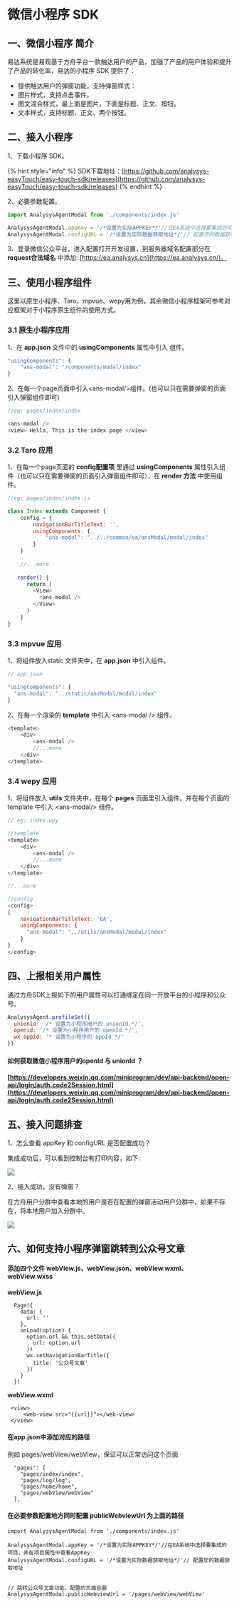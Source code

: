 # 微信小程序 SDK

## 一、微信小程序  简介

易达系统是易观基于方舟平台一款触达用户的产品，加强了产品的用户体验和提升了产品的转化率，易达的小程序  SDK 提供了：

* 提供触达用户的弹窗功能，支持弹窗样式：
* 图片样式，支持点击事件。
* 图文混合样式，最上面是图片，下面是标题、正文、按钮。
* 文本样式，支持标题、正文、两个按钮。

## 二、接入小程序 

1、下载小程序 SDK。

{% hint style="info" %}
SDK下载地址：[https://github.com/analysys-easyTouch/easy-touch-sdk/releases](https://github.com/analysys-easyTouch/easy-touch-sdk/releases)
{% endhint %}

2、必要参数配置。

```javascript
import AnalysysAgentModal from './components/index.js'

AnalysysAgentModal.appKey = '/*设置为实际APPKEY*/'//在EA系统中选择要集成的项目，并在项目属性中查看AppKey
AnalysysAgentModal.configURL = '/*设置为实际数据获取地址*/'// 配置您的数据获取地址
```

3、登录微信公众平台，进入配置打开开发设置，到服务器域名配置部分在 **request合法域名** 中添加:  [https://ea.analysys.cn](https://ea.analysys.cn/)。

## 三、使用小程序组件

这里以原生小程序、Taro、mpvue、wepy用为例，其余微信小程序框架可参考对应框架对于小程序原生组件的使用方式。

### 3.1 原生小程序应用

1、在 **app.json** 文件中的 **usingComponents** 属性中引入 组件。

```javascript
"usingComponents": {
    "ans-modal": "/components/modal/index"
}
```

2、在每一个page页面中引入&lt;ans-modal/&gt;组件。\(也可以只在需要弹窗的页面引入弹窗组件即可\)

```javascript
//eg: pages/index/index

<ans-modal />
<view> Hello, This is the index page </view>
```

### 3.2 Taro 应用

1、在每一个page页面的 **config配置项** 里通过 **usingComponents** 属性引入组件（也可以只在需要弹窗的页面引入弹窗组件即可），在 **render 方法** 中使用组件。

```javascript
//eg: pages/index/index.js

class Index extends Component {
    config = {
        navigationBarTitleText: '',
        usingComponents: {
            "ans-modal": "../../common/ea/ansModal/modal/index"
        }
    }
    
    //...more
    
   render() {
      return (
        <View>
          <ans-modal />
        </View>
      )
    }
}
```

### 3.3 mpvue 应用

1、将组件放入static 文件夹中，在 **app.json** 中引入组件。

```javascript
// app.json

"usingComponents": {
  "ans-modal": "../static/ansModal/modal/index"
}
```

2、在每一个渲染的 **template** 中引入 &lt;ans-modal /&gt; 组件。

```javascript
<template>
    <div>
        <ans-modal />
        //...more
    </div>
</template>
```

### 3.4 wepy 应用 

1、将组件放入 **utils** 文件夹中，在每个 **pages** 页面里引入组件。并在每个页面的 template 中引入 &lt;ans-modal/&gt; 组件。

```javascript
// eg: index.wpy

//template
<template>
    <div>
        <ans-modal />
        //...more
    </div>
</template>

//...more

//config
<config>
{
    navigationBarTitleText: 'EA',
    usingComponents: {
      "ans-modal": "../utils/ansModal/modal/index"
    }
}
</config>
```

## 四、上报相关用户属性

通过方舟SDK上报如下的用户属性可以打通绑定在同一开放平台的小程序和公众号。

```javascript
AnalysysAgent.profileSet({
  unionid: '/* 设置为小程序用户的 unionId */',
  openid: '/* 设置为小程序用户的 openId */',
  wx_appid: '* 设置为小程序的 appId */'
})
```

#### 如何获取微信小程序用户的openId 与 unionId ？

#### [https://developers.weixin.qq.com/miniprogram/dev/api-backend/open-api/login/auth.code2Session.html](https://developers.weixin.qq.com/miniprogram/dev/api-backend/open-api/login/auth.code2Session.html)

## 五、接入问题排查

1、怎么查看 appKey 和 configURL 是否配置成功？

集成成功后，可以看到控制台有打印内容，如下:

![](../.gitbook/assets/she-zhi-appkey.jpg)

2、接入成功，没有弹窗？

在方舟用户分群中查看本地的用户是否在配置的弹窗活动用户分群中，如果不存在，将本地用户加入分群中。

![](../.gitbook/assets/yong-hu-id.jpg)

## 六、如何支持小程序弹窗跳转到公众号文章

#### 添加四个文件 webView.js、webView.json、webView.wxml、webView.wxss

**webView.js**

```text
  Page({
    data: {
      url: ''
    },
    onLoad(option) {
      option.url && this.setData({
        url: option.url
      })
      wx.setNavigationBarTitle({
        title: '公众号文章'
      })
    }
  })
```

**webView.wxml**

```text
 <view>
     <web-view src="{{url}}"></web-view>
 </view>
```

#### 在app.json中添加对应的路径

例如 pages/webView/webView，保证可以正常访问这个页面

```text
  "pages": [
    "pages/index/index",
    "pages/log/log",
    "pages/home/home",
    "pages/webView/webView"
  ],
```

#### 在必要参数配置地方同时配置 publicWebviewUrl 为上面的路径

```text
import AnalysysAgentModal from './components/index.js'

AnalysysAgentModal.appKey = '/*设置为实际APPKEY*/'//在EA系统中选择要集成的项目，并在项目属性中查看AppKey
AnalysysAgentModal.configURL = '/*设置为实际数据获取地址*/'// 配置您的数据获取地址


// 跳转公众号文章功能，配置的页面容器
AnalysysAgentModal.publicWebviewUrl = '/pages/webView/webView'
```

#### 



